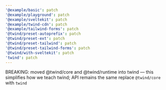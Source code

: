 ```yaml
---
'@example/basic': patch
'@example/playground': patch
'@example/sveltekit': patch
'@example/twind-cdn': patch
'@example/tailwind-forms': patch
'@twind/preset-autoprefix': patch
'@twind/preset-ext': patch
'@twind/preset-tailwind': patch
'@twind/preset-tailwind-forms': patch
'@twind/with-sveltekit': patch
'twind': patch
---
```


BREAKING: moved @twind/core and @twind/runtime into twind — this simplifies how we teach twind; API remains the same replace `@twind/core` with `twind`

